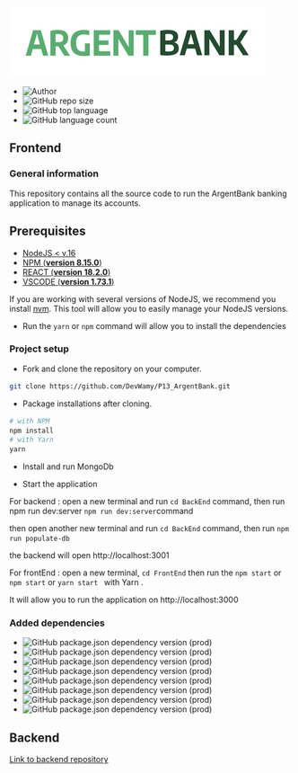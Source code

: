 ![logo](src/img/argentBankLogo.png)



- ![Author](https://img.shields.io/badge/Author-Nadia%20Bolivant-blue)
- ![GitHub repo size](https://img.shields.io/github/repo-size/DevWamy/P13_ArgentBank?color=blueviolet)
- ![GitHub top language](https://img.shields.io/github/languages/top/DevWamy/P13_ArgentBank?color=ff64b2)
- ![GitHub language count](https://img.shields.io/github/languages/count/DevWamy/P13_ArgentBank?color=blueviolet)

## Frontend

### General information

This repository contains all the source code to run the ArgentBank banking application to manage its accounts.

## Prerequisites

- [NodeJS < v.16](https://nodejs.org/en/)
- [NPM (**version 8.15.0**)](https://www.npmjs.com/)
- [REACT (**version 18.2.0**)](https://en.reactjs.org/) 
- [VSCODE (**version 1.73.1**)](https://code.visualstudio.com/)

If you are working with several versions of NodeJS, we recommend you install [nvm](https://github.com/nvm-sh/nvm). This tool will allow you to easily manage your NodeJS versions.


- Run the `yarn` or `npm` command will allow you to install the dependencies

### Project setup

- Fork and clone the repository on your computer.

````bash
git clone https://github.com/DevWamy/P13_ArgentBank.git
````

- Package installations after cloning.

```bash
# with NPM
npm install
# with Yarn
yarn
```
- Install and run MongoDb


- Start the application
 

For backend :
open a new terminal and run `cd BackEnd` command,
then run npm run dev:server `npm run dev:server`command 

then open another new terminal and run `cd BackEnd` command,
then run `npm run populate-db`

the backend will open http://localhost:3001


For frontEnd :
open a new terminal, `cd FrontEnd` then run the `npm start`
or `npm start` or `yarn start ` with Yarn .

It will allow you to run the application on http://localhost:3000
 

### Added dependencies

- ![GitHub package.json dependency version (prod)](https://img.shields.io/github/package-json/dependency-version/DevWamy/P13_ArgentBank/axios?color=blueviolet)
- ![GitHub package.json dependency version (prod)](https://img.shields.io/github/package-json/dependency-version/DevWamy/P13_ArgentBank/react?color=ff64b2)
- ![GitHub package.json dependency version (prod)](https://img.shields.io/github/package-json/dependency-version/DevWamy/P13_ArgentBank/react-router-dom?color=blueviolet)
- ![GitHub package.json dependency version (prod)](https://img.shields.io/github/package-json/dependency-version/DevWamy/P13_ArgentBank/redux?color=ff64b2)
- ![GitHub package.json dependency version (prod)](https://img.shields.io/github/package-json/dependency-version/DevWamy/P13_ArgentBank/react-redux?color=blueviolet)
- ![GitHub package.json dependency version (prod)](https://img.shields.io/github/package-json/dependency-version/DevWamy/P13_ArgentBank/react-icons?color=ff64b2)
- ![GitHub package.json dependency version (prod)](https://img.shields.io/github/package-json/dependency-version/DevWamy/P13_ArgentBank/react-scripts?color=blueviolet)
- ![GitHub package.json dependency version (prod)](https://img.shields.io/github/package-json/dependency-version/DevWamy/P13_ArgentBank/sass?color=ff64b2)








## Backend

[Link to backend repository](https://github.com/DevWamy/Project-10-Bank-API)
